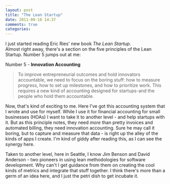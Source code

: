 ```yaml
---
layout: post
title: "The Lean Startup"
date: 2011-09-16 14:37
comments: true
categories: 
---
```


I just started reading Eric Ries' new book *The Lean Startup*.  
Almost right away, there's a section on the five principles of the Lean Startup.  Number 5 jumps out at me:

Number 5 - **Innovation Accounting**  

>To improve entrepreneurial outcomes and hold innovators accountable, we need to focus on the boring stuff:  how to measure progress, how to set up milestones, and how to prioritize work.  This requires a new kind of accounting designed for startups-and the people who hold them accountable. 

Now, that's kind of exciting to me.  Here I've got this accounting system that I wrote and use for myself.  While I use it for financial accounting for small businesses (HOAs) I want to take it to another level - and help startups with it.  But as this principle notes, they need *more* than pretty invoices and automated billing, they need innovation accounting.  Sure he may call it boring, but to capture and measure that data - is right up the alley of the kinds of apps I create.  I'm kind of giddy after reading this, as I can see the synergy here.  

Taken to another level, here in Seattle, I know Jim Benson and David Anderson - two pioneers in using lean methodologies for software development.  Why can't I get guidance from them on creating the cool kinds of metrics and integrate that stuff together.  I think there's more than a germ of an idea here, and I just the petri dish to get incubate it.
